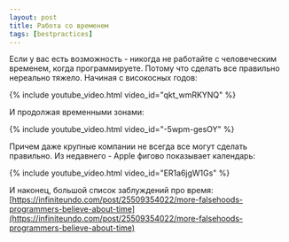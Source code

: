 ```yaml
---
layout: post
title: Работа со временем
tags: [bestpractices]
---
```

Если у вас есть возможность - никогда не работайте с человеческим временем, когда программируете. Потому что сделать все правильно нереально тяжело. Начиная с високосных годов:

{% include youtube_video.html video_id="qkt_wmRKYNQ" %}

И продолжая временными зонами:

{% include youtube_video.html video_id="-5wpm-gesOY" %}

Причем даже крупные компании не всегда все могут сделать правильно. Из недавнего - Apple фигово показывает календарь:

{% include youtube_video.html video_id="ER1a6jgW1Gs" %}

И наконец, большой список заблуждений про время: [https://infiniteundo.com/post/25509354022/more-falsehoods-programmers-believe-about-time](https://infiniteundo.com/post/25509354022/more-falsehoods-programmers-believe-about-time)

